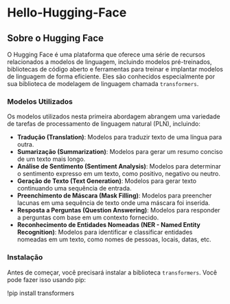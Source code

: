 # Hello-Hugging-Face

## Sobre o Hugging Face

O Hugging Face é uma plataforma que oferece uma série de recursos relacionados a modelos de linguagem, incluindo modelos pré-treinados, bibliotecas de código aberto e ferramentas para treinar e implantar modelos de linguagem de forma eficiente. Eles são conhecidos especialmente por sua biblioteca de modelagem de linguagem chamada `transformers`.

### Modelos Utilizados

Os modelos utilizados nesta primeira abordagem abrangem uma variedade de tarefas de processamento de linguagem natural (PLN), incluindo:

- **Tradução (Translation)**: Modelos para traduzir texto de uma língua para outra.
- **Sumarização (Summarization)**: Modelos para gerar um resumo conciso de um texto mais longo.
- **Análise de Sentimento (Sentiment Analysis)**: Modelos para determinar o sentimento expresso em um texto, como positivo, negativo ou neutro.
- **Geração de Texto (Text Generation)**: Modelos para gerar texto continuando uma sequência de entrada.
- **Preenchimento de Máscara (Mask Filling)**: Modelos para preencher lacunas em uma sequência de texto onde uma máscara foi inserida.
- **Resposta a Perguntas (Question Answering)**: Modelos para responder a perguntas com base em um contexto fornecido.
- **Reconhecimento de Entidades Nomeadas (NER - Named Entity Recognition)**: Modelos para identificar e classificar entidades nomeadas em um texto, como nomes de pessoas, locais, datas, etc.

### Instalação

Antes de começar, você precisará instalar a biblioteca `transformers`. Você pode fazer isso usando pip:

!pip install transformers
